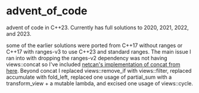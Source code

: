 # advent_of_code

advent of code in C++23. Currently has full solutions to 2020, 2021, 2022, and 2023.

some of the earlier solutions were ported from C++17 without ranges or C++17 with ranges-v3 to use C++23 and standard ranges. The main issue I ran into with dropping the ranges-v2 dependency was not having views::concat so I've included [netcan's implementation of concat from here](https://github.com/netcan/recipes/blob/master/cpp/metaproggramming/ranges/Calendar.cpp#L585). Beyond concat I replaced views::remove_if with views::filter, replaced accumulate with fold_left, replaced one usage of partial_sum with a transform_view + a mutable lambda, and excised one usage of views::cycle.

